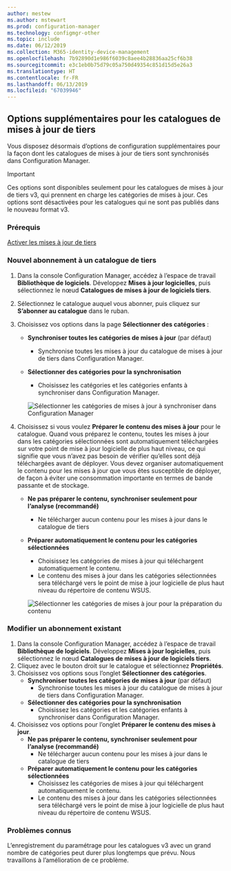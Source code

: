 ```yaml
---
author: mestew
ms.author: mstewart
ms.prod: configuration-manager
ms.technology: configmgr-other
ms.topic: include
ms.date: 06/12/2019
ms.collection: M365-identity-device-management
ms.openlocfilehash: 7b92890d1e986f6039c8aee4b28836aa25cf6b38
ms.sourcegitcommit: e3c1eb0b75d79c05a750d49354c851d15d5e26a3
ms.translationtype: HT
ms.contentlocale: fr-FR
ms.lasthandoff: 06/13/2019
ms.locfileid: "67039946"
---
```

## <a name="additional-options-for-third-party-update-catalogs"></a>Options supplémentaires pour les catalogues de mises à jour de tiers

Vous disposez désormais d’options de configuration supplémentaires pour la façon dont les catalogues de mises à jour de tiers sont synchronisés dans Configuration Manager. 

> [!IMPORTANT]
> Ces options sont disponibles seulement pour les catalogues de mises à jour de tiers v3, qui prennent en charge les catégories de mises à jour. Ces options sont désactivées pour les catalogues qui ne sont pas publiés dans le nouveau format v3.

### <a name="prerequisites"></a>Prérequis

[Activer les mises à jour de tiers](https://docs.microsoft.com/sccm/sum/deploy-use/third-party-software-updates)

### <a name="new-subscription-to-a-third-party-catalog"></a>Nouvel abonnement à un catalogue de tiers

1. Dans la console Configuration Manager, accédez à l’espace de travail **Bibliothèque de logiciels**. Développez **Mises à jour logicielles**, puis sélectionnez le nœud **Catalogues de mises à jour de logiciels tiers**.
1. Sélectionnez le catalogue auquel vous abonner, puis cliquez sur **S’abonner au catalogue** dans le ruban.
1. Choisissez vos options dans la page **Sélectionner des catégories** :

   - **Synchroniser toutes les catégories de mises à jour** (par défaut)
       - Synchronise toutes les mises à jour du catalogue de mises à jour de tiers dans Configuration Manager.
   -  **Sélectionner des catégories pour la synchronisation**
       - Choisissez les catégories et les catégories enfants à synchroniser dans Configuration Manager.

      ![Sélectionner les catégories de mises à jour à synchroniser dans Configuration Manager](../../media/4469002-select-categories-for-sync.png)

1. Choisissez si vous voulez **Préparer le contenu des mises à jour** pour le catalogue. Quand vous préparez le contenu, toutes les mises à jour dans les catégories sélectionnées sont automatiquement téléchargées sur votre point de mise à jour logicielle de plus haut niveau, ce qui signifie que vous n’avez pas besoin de vérifier qu’elles sont déjà téléchargées avant de déployer. Vous devez organiser automatiquement le contenu pour les mises à jour que vous êtes susceptible de déployer, de façon à éviter une consommation importante en termes de bande passante et de stockage.

   - **Ne pas préparer le contenu, synchroniser seulement pour l’analyse (recommandé)**
     - Ne télécharger aucun contenu pour les mises à jour dans le catalogue de tiers
   - **Préparer automatiquement le contenu pour les catégories sélectionnées**
     - Choisissez les catégories de mises à jour qui téléchargent automatiquement le contenu.
     - Le contenu des mises à jour dans les catégories sélectionnées sera téléchargé vers le point de mise à jour logicielle de plus haut niveau du répertoire de contenu WSUS.

      ![Sélectionner les catégories de mises à jour pour la préparation du contenu](../../media/4469002-stage-content.png)

### <a name="edit-an-existing-subscription"></a>Modifier un abonnement existant

1. Dans la console Configuration Manager, accédez à l’espace de travail **Bibliothèque de logiciels**. Développez **Mises à jour logicielles**, puis sélectionnez le nœud **Catalogues de mises à jour de logiciels tiers**.
1. Cliquez avec le bouton droit sur le catalogue et sélectionnez **Propriétés**.
1. Choisissez vos options sous l’onglet **Sélectionner des catégories**.
   - **Synchroniser toutes les catégories de mises à jour** (par défaut)
       - Synchronise toutes les mises à jour du catalogue de mises à jour de tiers dans Configuration Manager.
   -  **Sélectionner des catégories pour la synchronisation**
       - Choisissez les catégories et les catégories enfants à synchroniser dans Configuration Manager.
1. Choisissez vos options pour l’onglet **Préparer le contenu des mises à jour**.
   - **Ne pas préparer le contenu, synchroniser seulement pour l’analyse (recommandé)**
     - Ne télécharger aucun contenu pour les mises à jour dans le catalogue de tiers
   - **Préparer automatiquement le contenu pour les catégories sélectionnées**
     - Choisissez les catégories de mises à jour qui téléchargent automatiquement le contenu.
     - Le contenu des mises à jour dans les catégories sélectionnées sera téléchargé vers le point de mise à jour logicielle de plus haut niveau du répertoire de contenu WSUS. 

### <a name="known-issues"></a>Problèmes connus

L’enregistrement du paramétrage pour les catalogues v3 avec un grand nombre de catégories peut durer plus longtemps que prévu. Nous travaillons à l’amélioration de ce problème. 
